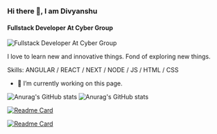 ### Hi there 👋, I am Divyanshu
#### Fullstack Developer At Cyber Group
![Fullstack Developer At Cyber Group](https://arturssmirnovs.github.io/github-profile-readme-generator/images/banner.png)

I love to learn new and innovative things. Fond of exploring new things.

Skills: ANGULAR / REACT / NEXT / NODE / JS / HTML / CSS

- 🔭 I’m currently working on this page. 






![Anurag's GitHub stats](https://github-readme-stats.vercel.app/api?username=thealoneshadow&hide=contribs,prs)
![Anurag's GitHub stats](https://github-readme-stats.vercel.app/api?username=thealoneshadow&count_private=true)

[![Readme Card](https://github-readme-stats.vercel.app/api/pin/?username=thealoneshadow&repo=Harry-Potter-cloak-in-python)](https://github.com/thealoneshadow/Harry-Potter-cloak-in-python)

[![Readme Card](https://github-readme-stats.vercel.app/api/pin/?username=thealoneshadow&repo=netflix-clone)](https://github.com/thealoneshadow/netflix-clone)

